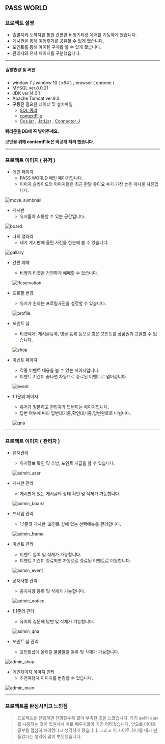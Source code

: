 ## PASS WORLD

### 프로젝트 설명
  - 출발지와 도착지를 통한 간편한 비행기티켓 예매를 가능하게 했습니다.
  - 게시판을 통해 여행후기를 공유할 수 있게 했습니다.
  - 포인트를 통해 아이템 구매를 할 수 있게 했습니다.
  - 관리자와 유저 페이지를 구분했습니다.

---------------------------------------------------
##### 실행환경 및 버전 
  - window 7 / window 10 ( x64 ) , browser ( chrome )
  - MYSQL ver.8.0.21 
  - JDK ver.14.0.1
  - Apache Tomcat ver.9.0   
  - 구동전 필요한 데이터 및 설치파일
    -  [SQL 쿼리](https://github.com/JD-jeongwook/passworld/tree/main/KANG_PROJECT/export)
    -  [contextFile](https://github.com/JD-jeongwook/passworld/blob/main/KANG_PROJECT/context.xml)
    -  [Cos.jar](http://www.servlets.com/cos/) ,  [Jstl.jar](https://tomcat.apache.org/download-taglibs.cgi) , [Connector J](https://dev.mysql.com/downloads/connector/j/8.0.html)

**쿼리문을 DB에 꼭 넣어주세요.**

**보안을 위해 contextFile은 비공개 처리 했습니다.**

----------------------------------

### 프로젝트 이미지 ( 유저 )

  * 메인 페이지
    * PASS WORLD 메인 페이지입니다.
    * 이미지 슬라이드의 이미지들은 최근 한달 좋아요 수가 가장 높은 게시물 사진입니다.

  ![move_sumbnail](https://user-images.githubusercontent.com/75401960/102967365-1aca9780-4535-11eb-989e-a88e59a160ee.gif)

  * 게시판
    * 유저들이 소통할 수 있는 공간입니다.
   
  ![board](https://user-images.githubusercontent.com/75401960/102973788-bca3b180-4540-11eb-82d2-73e2967234eb.gif)
  
  * 나의 갤러리
    * 내가 게시판에 올린 사진을 한눈에 볼 수 있습니다.
  
  ![gallary](https://user-images.githubusercontent.com/75401960/102974475-f3c69280-4541-11eb-8dc3-b6e91b45e49e.gif)
  
  * 간편 예매
    * 비행기 티켓을 간편하게 예매할 수 있습니다.
    
    ![Reservation](https://user-images.githubusercontent.com/75401960/102978713-47d47580-4548-11eb-86f7-cefd317439d1.gif)

  * 프로필 변경
    * 유저가 원하는 프로필사진을 설정할 수 있습니다.
     
    ![profile](https://user-images.githubusercontent.com/75401960/102992790-406c9680-455f-11eb-907b-896430b7a9da.gif)

  * 포인트 샵
    * 티켓예매, 게시글등록, 댓글 등록 등으로 쌓은 포인트를 상품권과 교환할 수 있습니다.
     
    ![shop](https://user-images.githubusercontent.com/75401960/102993127-f6d07b80-455f-11eb-8775-92bd77725244.gif)

  * 이벤트 페이지
    * 각종 이벤트 내용을 볼 수 있는 페이지입니다.
    * 이벤트 기간이 끝나면 자동으로 종료된 이벤트로 넘어갑니다.
     
    ![event](https://user-images.githubusercontent.com/75401960/102993388-71010000-4560-11eb-8f7c-1f25786d0d86.gif)

  * 1:1문의 페이지
    * 유저가 질문하고 관리자가 답변하는 페이지입니다.
    * 답변 여부에 따라 답변대기중,확인대기중,답변완료로 나뉩니다.
     
    ![qna](https://user-images.githubusercontent.com/75401960/102993896-5da26480-4561-11eb-98f8-dcd8e3859757.gif)

-------------------------------

### 프로젝트 이미지 ( 관리자 )

 * 유저관리
   * 유저정보 확인 및 추방, 포인트 지급을 할 수 있습니다.
    
   ![admin_user](https://user-images.githubusercontent.com/75401960/102994381-50d24080-4562-11eb-9d85-dd92b709c7da.gif)

 * 게시판 관리
   * 게시판에 있는 게시글의 상태 확인 및 삭제가 가능합니다.
   
   ![admin_board](https://user-images.githubusercontent.com/75401960/102994809-29c83e80-4563-11eb-9c9e-6ced4db3e9c3.gif)

 * 프레임 관리
   * 1:1문의 게시판, 포인트 샵에 있는 선택메뉴를 관리합니다.
    
   ![admin_frame](https://user-images.githubusercontent.com/75401960/102995790-203fd600-4565-11eb-9e77-8b8ff1bf0866.gif)

 * 이벤트 관리
   * 이벤트 등록 및 삭제가 가능합니다.
   * 이벤트 기간이 종료되면 자동으로 종료된 이벤트로 이동합니다.
    
   ![admin_event](https://user-images.githubusercontent.com/75401960/102996616-c0e2c580-4566-11eb-9028-67217338920a.gif)

 * 공지사항 관리
   * 공지사항 등록 및 삭제가 가능합니다.
    
   ![admin_notice](https://user-images.githubusercontent.com/75401960/102997069-8ded0180-4567-11eb-96df-b53e87f8a857.gif)

 * 1:1문의 관리
   * 유저의 질문에 답변 및 삭제가 가능합니다.
    
   ![admin_qna](https://user-images.githubusercontent.com/75401960/102997311-21263700-4568-11eb-9f1b-67640e8c46bb.gif)

 * 포인트 샵 관리
   * 포인트샵에 올라갈 물품들을 등록 및 삭제가 가능합니다.
   
  ![admin_shop](https://user-images.githubusercontent.com/75401960/102997827-4b2c2900-4569-11eb-9eef-33282fb75f5c.gif)

 * 메인페이지 이미지 관리
   * 추천여행지 이미지를 변경할 수 있습니다.
   
![admin_main](https://user-images.githubusercontent.com/75401960/102998082-cab9f800-4569-11eb-9ed8-3d9f3031bd5a.gif)

-------------------------
 ### 프로젝트를 완성시키고 느낀점
> 프로젝트를 진행하면 진행할수록 많이 부족한 것을 느꼈습니다.
> 특히 api와 ajax를 사용하는 것이 학원에서 따로 배우지않아 가장 어려웠습니다.
> 앞으로 더더욱 공부를 열심히 해야겠다고 생각하게 됐습니다.
> 그리고 이 사이트 하나를 내가 만들었다는 생각에 많이 뿌듯했습니다.
